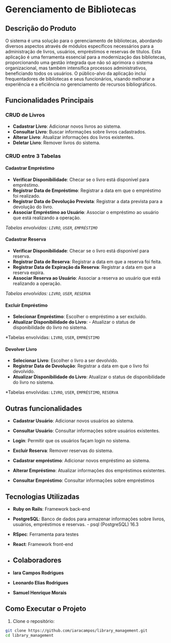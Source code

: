 ﻿
# Gerenciamento de Bibliotecas

## Descrição do Produto
O sistema é uma solução para o gerenciamento de bibliotecas, abordando diversos aspectos através de módulos específicos necessários para a administração de livros, usuários, empréstimos e reservas de títulos. Esta aplicação é uma ferramenta essencial para a modernização das bibliotecas, proporcionando uma gestão integrada que não só aprimora o sistema organizacional, mas também intensifica processos administrativos, beneficiando todos os usuários. O público-alvo da aplicação inclui frequentadores de bibliotecas e seus funcionários, visando melhorar a experiência e a eficiência no gerenciamento de recursos bibliográficos.

## Funcionalidades Principais

### CRUD de Livros
- **Cadastrar Livro**: Adicionar novos livros ao sistema.
- **Consultar Livro**: Buscar informações sobre livros cadastrados.
- **Alterar Livro**: Atualizar informações dos livros existentes.
- **Deletar Livro**: Remover livros do sistema.

### CRUD entre 3 Tabelas

#### Cadastrar Empréstimo
- **Verificar Disponibilidade**: Checar se o livro está disponível para empréstimo.
- **Registrar Data de Empréstimo**: Registrar a data em que o empréstimo foi realizado.
- **Registrar Data de Devolução Prevista**: Registrar a data prevista para a devolução do livro.
- **Associar Empréstimo ao Usuário**: Associar o empréstimo ao usuário que está realizando a operação.

*Tabelas envolvidas: `LIVRO`, `USER`, `EMPRÉSTIMO`*

#### Cadastrar Reserva
- **Verificar Disponibilidade**: Checar se o livro está disponível para reserva.
- **Registrar Data de Reserva**: Registrar a data em que a reserva foi feita.
- **Registrar Data de Expiração da Reserva**: Registrar a data em que a reserva expira.
- **Associar Reserva ao Usuário**: Associar a reserva ao usuário que está realizando a operação.

*Tabelas envolvidas: `LIVRO`, `USER`, `RESERVA`*

#### Excluir Empréstimo
- **Selecionar Empréstimo**: Escolher o empréstimo a ser excluído.
- **Atualizar Disponibilidade do Livro**: - Atualizar o status de disponibilidade do livro no sistema.

*Tabelas envolvidas: `LIVRO`, `USER`, `EMPRÉSTIMO`

#### Devolver Livro
- **Selecionar Livro**: Escolher o livro a ser devolvido.
- **Registrar Data de Devolução**: Registrar a data em que o livro foi devolvido.
- **Atualizar Disponibilidade do Livro**: Atualizar o status de disponibilidade do livro no sistema.

*Tabelas envolvidas: `LIVRO`, `USER`, `EMPRÉSTIMO`, `RESERVA`

## Outras funcionalidades
- **Cadastrar Usuário**: Adicionar novos usuários ao sistema.
- **Consultar Usuário**: Consultar informações sobre usuários existentes.
- **Login**: Permitir que os usuários façam login no sistema.
- **Excluir Reserva**: Remover reservas do sistema.
- **Cadastrar empréstimo**: Adicionar novos empréstimo ao sistema.

- **Alterar Empréstimo**: Atualizar informações dos empréstimos existentes.
- **Consultar Empréstimo**: Consultar informações sobre empréstimos

## Tecnologias Utilizadas
- **Ruby on Rails**: Framework back-end 
- **PostgreSQL**: Banco de dados para armazenar informações sobre livros, usuários, empréstimos e reservas. - psql (PostgreSQL) 16.3
- **RSpec**: Ferramenta para testes 
- **React**: Framework front-end
  
- ## Colaboradores

- **Iara Campos Rodrigues**
- **Leonardo Elias Rodrigues**
- **Samuel Henrique Morais**

## Como Executar o Projeto 

1. Clone o repositório: 
```bash
git clone https://github.com/iaracampos/library_management.git
cd library_management

